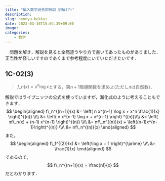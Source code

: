 ```yaml
---
title: "編入数学過去問特訓 別解(?)"
description: 
slug: hennyu-bekkai
date: 2023-03-16T15:04:39+09:00
image: 
categories:
    - 数学
---
```

　問題を解き，解説を見ると全然違うやり方で書いてあったものがありました．正当性が怪しいですのであくまで参考程度にいていただきたいです．

## 1C-02(3)
> $f\_n(x) = x^n \log x$とする，第$n+1$階導関数を求めよ(ただし$n$は自然数)．

解説ではライプニッツの公式を使っていますが，漸化式のように考えることもできます．
$$
\begin{aligned}
f\_n^{(n+1)}(x) &= \left( n x^{n-1} \log x + x^n \frac{1}{x} \right)^{(n)} \\\\
&= \left( n x^{n-1} \log x + x^{n-1} \right) ^{(n)}\\\\
&= \left( nf\_n(x) + (n-1) x^{n-1} \right)^{(n)} \\\\
&= nf\_n^{(n)}(x) + \left((n-1)x^{n-1}\right)^{(n)} \\\\
&= nf\_n^{(n)}(x)
\end{aligned}
$$
また，
$$
\begin{aligned}
f\_1^{(2)}(x) &= \left(\log x + 1 \right)^{\prime} \\\\
&= \frac{1}{x}
\end{aligned}
$$
であるので，
$$
f\_n^{(n+1)}(x) = \frac{n!}{x} 
$$
だとわかります．

